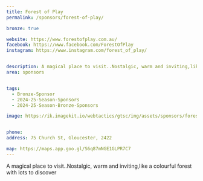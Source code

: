 ```yaml
---
title: Forest of Play
permalink: /sponsors/forest-of-play/

bronze: true

website: https://www.forestofplay.com.au/
facebook: https://www.facebook.com/ForestOfPlay
instagram: https://www.instagram.com/forest_of_play/


description: A magical place to visit..Nostalgic, warm and inviting,like a colourful forest with lots to discover
area: sponsors


tags:
  - Bronze-Sponsor
  - 2024-25-Season-Sponsors
  - 2024-25-Season-Bronze-Sponsors

image: https://ik.imagekit.io/webtactics/gtsc/img/assets/sponsors/forest-of-play-400x400.jpg


phone: 	
address: 75 Church St, Gloucester, 2422

map: https://maps.app.goo.gl/S6q87mNGE1GLPR7C7
---
```




A magical place to visit..Nostalgic, warm and inviting,like a colourful forest with lots to discover
